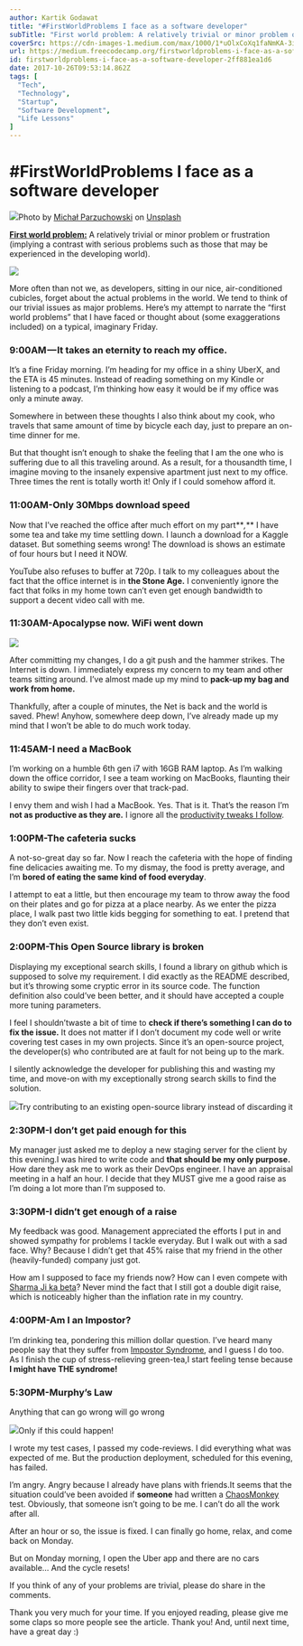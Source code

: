 ```yaml
---
author: Kartik Godawat
title: "#FirstWorldProblems I face as a software developer"
subTitle: "First world problem: A relatively trivial or minor problem or frustration (implying a contrast with serious problems such as those that may…"
coverSrc: https://cdn-images-1.medium.com/max/1000/1*uOlxCoXq1faNmKA-3ie2Bg.jpeg
url: https://medium.freecodecamp.org/firstworldproblems-i-face-as-a-software-developer-2ff881ea1d6
id: firstworldproblems-i-face-as-a-software-developer-2ff881ea1d6
date: 2017-10-26T09:53:14.862Z
tags: [
  "Tech",
  "Technology",
  "Startup",
  "Software Development",
  "Life Lessons"
]
---
```

# #FirstWorldProblems I face as a software developer

![](https://cdn-images-1.medium.com/max/2000/1*uOlxCoXq1faNmKA-3ie2Bg.jpeg)Photo by [Michał Parzuchowski](https://unsplash.com/photos/geNNFqfvw48?utm_source=unsplash&utm_medium=referral&utm_content=creditCopyText) on [Unsplash](https://unsplash.com/?utm_source=unsplash&utm_medium=referral&utm_content=creditCopyText)

[**First world problem:**](https://en.oxforddictionaries.com/definition/first_world_problem) A relatively trivial or minor problem or frustration (implying a contrast with serious problems such as those that may be experienced in the developing world).

![](https://cdn-images-1.medium.com/max/1600/1*hSCRmmZ-2sZx8ZBiW5vx0w.jpeg)

More often than not we, as developers, sitting in our nice, air-conditioned cubicles, forget about the actual problems in the world. We tend to think of our trivial issues as major problems. Here’s my attempt to narrate the “first world problems” that I have faced or thought about (some exaggerations included) on a typical, imaginary Friday.

### 9:00AM — It takes an eternity to reach my office.

It’s a fine Friday morning. I’m heading for my office in a shiny UberX, and the ETA is 45 minutes. Instead of reading something on my Kindle or listening to a podcast, I’m thinking how easy it would be if my office was only a minute away.

Somewhere in between these thoughts I also think about my cook, who travels that same amount of time by bicycle each day, just to prepare an on-time dinner for me.

But that thought isn’t enough to shake the feeling that I am the one who is suffering due to all this traveling around. As a result, for a thousandth time, I imagine moving to the insanely expensive apartment just next to my office. Three times the rent is totally worth it! Only if I could somehow afford it.

### 11:00AM-Only 30Mbps download speed

Now that I’ve reached the office after much effort on my part**_,_** I have some tea and take my time settling down. I launch a download for a Kaggle dataset. But something seems wrong! The download is shows an estimate of four hours but I need it NOW.

YouTube also refuses to buffer at 720p. I talk to my colleagues about the fact that the office internet is in **the Stone Age.** I conveniently ignore the fact that folks in my home town can’t even get enough bandwidth to support a decent video call with me.

### 11:30AM-Apocalypse now. WiFi went down

![](https://cdn-images-1.medium.com/max/1600/1*_Pf1Px5NtHLFDfYc6Rqy2Q.jpeg)

After committing my changes, I do a git push and the hammer strikes. The Internet is down. I immediately express my concern to my team and other teams sitting around. I’ve almost made up my mind to **pack-up my bag and work from home.**

Thankfully, after a couple of minutes, the Net is back and the world is saved. Phew! Anyhow, somewhere deep down, I’ve already made up my mind that I won’t be able to do much work today.

### 11:45AM-I need a MacBook

I’m working on a humble 6th gen i7 with 16GB RAM laptop. As I’m walking down the office corridor, I see a team working on MacBooks, flaunting their ability to swipe their fingers over that track-pad.

I envy them and wish I had a MacBook. Yes. That is it. That’s the reason I’m **not as productive as they are.** I ignore all the [productivity tweaks I follow](https://hackernoon.com/how-i-boost-my-development-environment-to-focus-on-task-at-hand-9dbfc13b7829).

### 1:00PM-The cafeteria sucks

A not-so-great day so far. Now I reach the cafeteria with the hope of finding fine delicacies awaiting me. To my dismay, the food is pretty average, and I’m **bored of eating the same kind of food everyday**.

I attempt to eat a little, but then encourage my team to throw away the food on their plates and go for pizza at a place nearby. As we enter the pizza place, I walk past two little kids begging for something to eat. I pretend that they don’t even exist.

### 2:00PM-This Open Source library is broken

Displaying my exceptional search skills, I found a library on github which is supposed to solve my requirement. I did exactly as the README described, but it’s throwing some cryptic error in its source code. The function definition also could’ve been better, and it should have accepted a couple more tuning parameters.

I feel I shouldn’twaste a bit of time to **check if there’s something I can do to fix the issue.** It does not matter if I don’t document my code well or write covering test cases in my own projects. Since it’s an open-source project, the developer(s) who contributed are at fault for not being up to the mark.

I silently acknowledge the developer for publishing this and wasting my time, and move-on with my exceptionally strong search skills to find the solution.

![](https://cdn-images-1.medium.com/max/1600/1*urwV4gp5gKBoesod2tst8w.jpeg)Try contributing to an existing open-source library instead of discarding it

### 2:30PM-I don’t get paid enough for this

My manager just asked me to deploy a new staging server for the client by this evening.I was hired to write code and **that should be my only purpose.** How dare they ask me to work as their DevOps engineer. I have an appraisal meeting in a half an hour. I decide that they MUST give me a good raise as I’m doing a lot more than I’m supposed to.

### 3:30PM-I didn’t get enough of a raise

My feedback was good. Management appreciated the efforts I put in and showed sympathy for problems I tackle everyday. But I walk out with a sad face. Why? Because I didn’t get that 45% raise that my friend in the other (heavily-funded) company just got.

How am I supposed to face my friends now? How can I even compete with [Sharma Ji ka beta](https://www.quora.com/Who-is-Sharma-ji-ka-ladka)? Never mind the fact that I still got a double digit raise, which is noticeably higher than the inflation rate in my country.

### 4:00PM-Am I an Impostor?

I’m drinking tea, pondering this million dollar question. I’ve heard many people say that they suffer from [Impostor Syndrome](https://en.wikipedia.org/wiki/Impostor_syndrome), and I guess I do too. As I finish the cup of stress-relieving green-tea,I start feeling tense because **I might have THE syndrome!**

### 5:30PM-Murphy’s Law

Anything that can go wrong will go wrong

![](https://cdn-images-1.medium.com/max/1600/1*s81wBRNgkn0Hx6ZleXF6KA.jpeg)Only if this could happen!

I wrote my test cases, I passed my code-reviews. I did everything what was expected of me. But the production deployment, scheduled for this evening, has failed.

I’m angry. Angry because I already have plans with friends.It seems that the situation could’ve been avoided if **someone** had written a [ChaosMonkey](https://github.com/Netflix/SimianArmy/wiki/Chaos-Monkey) test. Obviously, that someone isn’t going to be me. I can’t do all the work after all.

After an hour or so, the issue is fixed. I can finally go home, relax, and come back on Monday.

But on Monday morning, I open the Uber app and there are no cars available… And the cycle resets!

If you think of any of your problems are trivial, please do share in the comments.

Thank you very much for your time. If you enjoyed reading, please give me some claps so more people see the article. Thank you! And, until next time, have a great day :)
